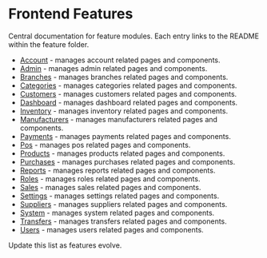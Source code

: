 # Frontend Features

Central documentation for feature modules. Each entry links to the README within the feature folder.

- [Account](../frontend/src/features/account/README.md) - manages account related pages and components.
- [Admin](../frontend/src/features/admin/README.md) - manages admin related pages and components.
- [Branches](../frontend/src/features/branches/README.md) - manages branches related pages and components.
- [Categories](../frontend/src/features/categories/README.md) - manages categories related pages and components.
- [Customers](../frontend/src/features/customers/README.md) - manages customers related pages and components.
- [Dashboard](../frontend/src/features/dashboard/README.md) - manages dashboard related pages and components.
- [Inventory](../frontend/src/features/inventory/README.md) - manages inventory related pages and components.
- [Manufacturers](../frontend/src/features/manufacturers/README.md) - manages manufacturers related pages and components.
- [Payments](../frontend/src/features/payments/README.md) - manages payments related pages and components.
- [Pos](../frontend/src/features/pos/README.md) - manages pos related pages and components.
- [Products](../frontend/src/features/products/README.md) - manages products related pages and components.
- [Purchases](../frontend/src/features/purchases/README.md) - manages purchases related pages and components.
- [Reports](../frontend/src/features/reports/README.md) - manages reports related pages and components.
- [Roles](../frontend/src/features/roles/README.md) - manages roles related pages and components.
- [Sales](../frontend/src/features/sales/README.md) - manages sales related pages and components.
- [Settings](../frontend/src/features/settings/README.md) - manages settings related pages and components.
- [Suppliers](../frontend/src/features/suppliers/README.md) - manages suppliers related pages and components.
- [System](../frontend/src/features/system/README.md) - manages system related pages and components.
- [Transfers](../frontend/src/features/transfers/README.md) - manages transfers related pages and components.
- [Users](../frontend/src/features/users/README.md) - manages users related pages and components.

Update this list as features evolve.